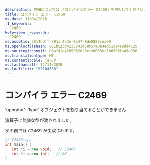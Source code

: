 ```yaml
---
description: 詳細については、「コンパイラエラー C2469」を参照してください。
title: コンパイラ エラー C2469
ms.date: 11/04/2016
f1_keywords:
- C2469
helpviewer_keywords:
- C2469
ms.assetid: 3814bdff-581a-4d3e-8b47-8de6887cea69
ms.openlocfilehash: 861b023d4233343458957a0e4ed51c94a9dd4625
ms.sourcegitcommit: d6af41e42699628c3e2e6063ec7b03931a49a098
ms.translationtype: MT
ms.contentlocale: ja-JP
ms.lasthandoff: 12/11/2020
ms.locfileid: "97164550"
---
```

# <a name="compiler-error-c2469"></a>コンパイラ エラー C2469

'operator': 'type' オブジェクトを割り当てることができません

演算子に無効な型が渡されました。

次の例では C2469 が生成されます。

```cpp
// C2469.cpp
int main() {
   int *i = new void;   // C2469
   int *i = new int;   // OK
}
```
